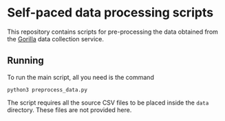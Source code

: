 # Self-paced data processing scripts

This repository contains scripts for pre-processing the data obtained from the [Gorilla](gorilla.sc) data collection service.

## Running
To run the main script, all you need is the command

```
python3 preprocess_data.py
```

The script requires all the source CSV files to be placed inside the `data` directory. These files are not provided here.
